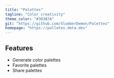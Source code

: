 ```yaml
---
title: "Palettes"
tagline: "Color creativity"
theme_color: "#303B7A"
git: "https://github.com/SlumberDemon/Palettes"
homepage: "https://palletes.deta.dev"
---
```


## Features
- Generate color palettes
- Favorite palettes
- Share palettes